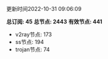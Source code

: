 更新时间2022-10-31 09:06:09

**总订阅: 45**
**总节点: 2443**
**有效节点: 441**
- v2ray节点: 173
- ss节点: 194
- trojan节点: 74
